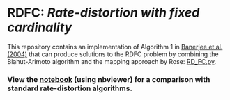 # RDFC: _Rate-distortion with fixed cardinality_

This repository contains an implementation of Algorithm 1 in [Banerjee et al. (2004)](http://www.cs.utexas.edu/~inderjit/public_papers/icml04breg.pdf) that can produce solutions to the RDFC problem by combining the Blahut-Arimoto algorithm and the mapping approach by Rose: [RD_FC.py](https://github.com/sgttwld/rate-distortion-with-fixed-cardinality/blob/master/RD_FC.py).

### View the [notebook](https://nbviewer.jupyter.org/github/sgttwld/rate-distortion-with-fixed-cardinality/blob/master/RDFC_nb.ipynb) (using nbviewer) for a comparison with standard rate-distortion algorithms. 


